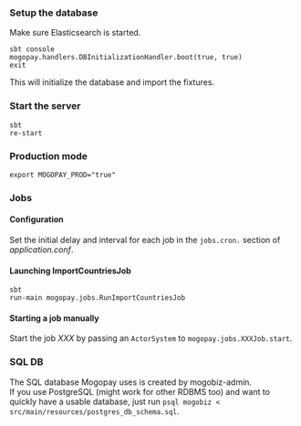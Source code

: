 ### Setup the database
Make sure Elasticsearch is started.

    sbt console
    mogopay.handlers.DBInitializationHandler.boot(true, true)
    exit

This will initialize the database and import the fixtures.

### Start the server

    sbt
    re-start

### Production mode

    export MOGOPAY_PROD="true"

### Jobs
#### Configuration
Set the initial delay and interval for each job in the `jobs.cron.` section of
*application.conf*.

#### Launching ImportCountriesJob

    sbt
    run-main mogopay.jobs.RunImportCountriesJob

#### Starting a job manually
Start the job *XXX* by passing an `ActorSystem` to `mogopay.jobs.XXXJob.start`.

### SQL DB
The SQL database Mogopay uses is created by mogobiz-admin.  
If you use PostgreSQL (might work for other RDBMS too) and want to quickly have
a usable database, just run
`psql mogobiz < src/main/resources/postgres_db_schema.sql`.
